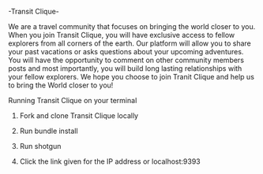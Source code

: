 -Transit Clique-

We are a travel community that focuses on bringing the world closer to you. When you join
Transit Clique, you will have exclusive access to fellow explorers from all corners of the earth. Our platform will allow you to share your past vacations or asks questions about your upcoming adventures. You will have the opportunity to comment on other community members posts and most importantly, you will build long lasting relationships with your fellow explorers. We hope you choose to join Tranit Clique and help us to bring the World closer to you!

Running Transit Clique on your terminal

1. Fork and clone Transit Clique locally

2. Run bundle install

3. Run shotgun

4. Click the link given for the IP address or localhost:9393
